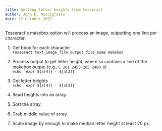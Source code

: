 ```yaml
---
title: Getting letter heights from tesseract
author: John D. Muccigrosso
date: 22 October 2017
---
```


Tesseract's makebox option will process an image, outputting one line per character.

1. Get bbox for each character  
  `tesseract text_image_file output_file_name makebox`

1. Process output to get letter height, where `$a` contains a line of the makebox output (e.g., `C 261 2453 285 2480 0`)  
  ```echo `expr ${a[4]} - ${a[2]}` ```

1. Get letter heights  
  ```echo `expr ${a[4]} - ${a[2]}` ```

1. Read heights into an array.

1. Sort the array.

1. Grab middle value of array.

1. Scale image by enough to make median letter height at least 20 px.
